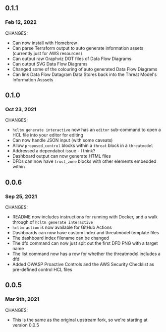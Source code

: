 ## 0.1.1
### Feb 12, 2022

CHANGES:

* Can now install with Homebrew
* Can parse Terraform output to auto generate information assets (currently just for AWS resources)
* Can output raw Graphviz DOT files of Data Flow Diagrams
* Can output SVG Data Flow Diagrams
* Changed some of the colouring of auto generated Data Flow Diagrams
* Can link Data Flow Datagram Data Stores back into the Threat Model's Information Asssets

## 0.1.0
### Oct 23, 2021

CHANGES:

* `hcltm generate interactive` now has an `editor` sub-command to open a HCL file into your editor for editing 
* Can now handle JSON input (with some caveats)
* Allow `proposed_control` blocks within a `threat` block in a `threatmodel`
* Addressed a dependabot issue - I think?
* Dashboard output can now generate HTML files
* DFDs can now have `trust_zone` blocks with other elements embedded within

## 0.0.6
### Sep 25, 2021

CHANGES:

* README now includes instructions for running with Docker, and a walk through of `hcltm generate interactive`
* `hcltm-action` is now available for GitHub Actions
* Dashboards can now have custom index and threatmodel template files
* The dashboard index filename can be changed
* The dfd command can now just spit out the first DFD PNG with a target name
* The list command now has a row for whether the threatmodel includes a dfd
* Added OWASP Proactive Controls and the AWS Security Checklist as pre-defined control HCL files

## 0.0.5
### Mar 9th, 2021

CHANGES:

* This is the same as the original upstream fork, so we're starting at version 0.0.5

